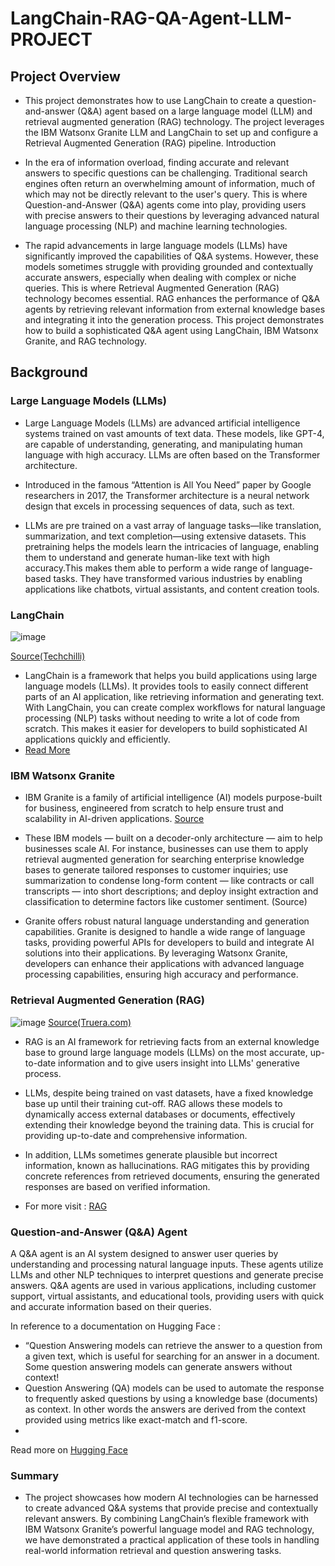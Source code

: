 # LangChain-RAG-QA-Agent-LLM-PROJECT

## Project Overview
- This project demonstrates how to use LangChain to create a question-and-answer (Q&A) agent based on a large language model (LLM) and retrieval augmented generation (RAG) technology. The project leverages the IBM Watsonx Granite LLM and LangChain to set up and configure a Retrieval Augmented Generation (RAG) pipeline.
Introduction

- In the era of information overload, finding accurate and relevant answers to specific questions can be challenging. Traditional search engines often return an overwhelming amount of information, much of which may not be directly relevant to the user's query. This is where Question-and-Answer (Q&A) agents come into play, providing users with precise answers to their questions by leveraging advanced natural language processing (NLP) and machine learning technologies.

- The rapid advancements in large language models (LLMs) have significantly improved the capabilities of Q&A systems. However, these models sometimes struggle with providing grounded and contextually accurate answers, especially when dealing with complex or niche queries. This is where Retrieval Augmented Generation (RAG) technology becomes essential. RAG enhances the performance of Q&A agents by retrieving relevant information from external knowledge bases and integrating it into the generation process.
This project demonstrates how to build a sophisticated Q&A agent using LangChain,  IBM Watsonx Granite, and RAG technology.


## Background
### Large Language Models (LLMs)
- Large Language Models (LLMs) are advanced artificial intelligence systems trained on vast amounts of text data. These models, like GPT-4, are capable of understanding, generating, and manipulating human language with high accuracy. LLMs are often based on the Transformer architecture.
- Introduced in the famous “Attention is All You Need” paper by Google researchers in 2017, the Transformer architecture is a neural network design that excels in processing sequences of data, such as text.

- LLMs are pre trained on a vast array of language tasks—like translation, summarization, and text completion—using extensive datasets. This pretraining helps the models learn the intricacies of language, enabling them to understand and generate human-like text with high accuracy.This makes them able to perform a wide range of language-based tasks. They have transformed various industries by enabling applications like chatbots, virtual assistants, and content creation tools.
  
### LangChain
![image](https://github.com/user-attachments/assets/cc4ade1f-6075-47da-a15f-d4a03c446f44)

[Source(Techchilli)](https://techchilli.com/artificial-intelligence/what-is-langchain/)
- LangChain is a framework that helps you build applications using large language models (LLMs). It provides tools to easily connect different parts of an AI application, like retrieving information and generating text. With LangChain, you can create complex workflows for natural language processing (NLP) tasks without needing to write a lot of code from scratch. This makes it easier for developers to build sophisticated AI applications quickly and efficiently.
- [Read More](https://www.langchain.com/retrieval)

### IBM Watsonx Granite
- IBM  Granite is a family of artificial intelligence (AI) models purpose-built for business, engineered from scratch to help ensure trust and scalability in AI-driven applications. [Source](https://www.ibm.com/granite?utm_source=skills_network&utm_content=in_lab_content_link&utm_id=Lab-Granite+with+LangChain%3A+An+LLM+and+RAG+to+Answer+Questions_v1_1720558829)
  
- These IBM models — built on a decoder-only architecture — aim to help businesses scale AI. For instance, businesses can use them to apply retrieval augmented generation for searching enterprise knowledge bases to generate tailored responses to customer inquiries; use summarization to condense long-form content — like contracts or call transcripts — into short descriptions; and deploy insight extraction and classification to determine factors like customer sentiment. (Source)
  
- Granite offers robust natural language understanding and generation capabilities. Granite is designed to handle a wide range of language tasks, providing powerful APIs for developers to build and integrate AI solutions into their applications. By leveraging Watsonx Granite, developers can enhance their applications with advanced language processing capabilities, ensuring high accuracy and performance.
  
### Retrieval Augmented Generation (RAG)
![image](https://github.com/user-attachments/assets/e98ca302-7b80-42fe-bbaf-d65e219f9c18)
[Source(Truera.com)](https://truera.com/ai-quality-education/generative-ai-rags/what-is-retrieval-augmented-generation-rag-for-llms/)

- RAG is an AI framework for retrieving facts from an external knowledge base to ground large language models (LLMs) on the most accurate, up-to-date information and to give users insight into LLMs' generative process.

- LLMs, despite being trained on vast datasets, have a fixed knowledge base up until their training cut-off. RAG allows these models to dynamically access external databases or documents, effectively extending their knowledge beyond the training data. This is crucial for providing up-to-date and comprehensive information.

- In addition, LLMs sometimes generate plausible but incorrect information, known as hallucinations. RAG mitigates this by providing concrete references from retrieved documents, ensuring the generated responses are based on verified information.

- For more visit : [RAG](https://research.ibm.com/blog/retrieval-augmented-generation-RAG?utm_source=skills_network&utm_content=in_lab_content_link&utm_id=Lab-Granite+with+LangChain%3A+An+LLM+and+RAG+to+Answer+Questions_v1_1720558829)

### Question-and-Answer (Q&A) Agent
A Q&A agent is an AI system designed to answer user queries by understanding and processing natural language inputs. These agents utilize LLMs and other NLP techniques to interpret questions and generate precise answers. Q&A agents are used in various applications, including customer support, virtual assistants, and educational tools, providing users with quick and accurate information based on their queries.

In reference to a documentation on Hugging Face : 

- “Question Answering models can retrieve the answer to a question from a given text, which is useful for searching for an answer in a document. Some question answering models can generate answers without context!
- Question Answering (QA) models can be used to automate the response to frequently asked questions by using a knowledge base (documents) as context. In other words the answers are derived from the context provided using metrics like exact-match and f1-score.
- 
Read more on [Hugging Face](https://huggingface.co/tasks/question-answering”)

### Summary
- The project showcases how modern AI technologies can be harnessed to create advanced Q&A systems that provide precise and contextually relevant answers. By combining LangChain’s flexible framework with IBM Watsonx Granite’s powerful language model and RAG technology, we have demonstrated a practical application of these tools in handling real-world information retrieval and question answering tasks.


